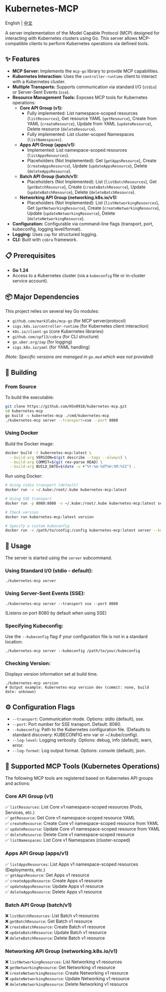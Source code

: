 # Kubernetes-MCP

English | [中文](README_ZH.md)

A server implementation of the Model Capable Protocol (MCP) designed for interacting with Kubernetes clusters using Go. This server allows MCP-compatible clients to perform Kubernetes operations via defined tools.

## ✨ Features

* **MCP Server:** Implements the `mcp-go` library to provide MCP capabilities.
* **Kubernetes Interaction:** Uses the `controller-runtime` client to interact with a Kubernetes cluster.
* **Multiple Transports:** Supports communication via standard I/O (`stdio`) or Server-Sent Events (`sse`).
* **Resource Management Tools:** Exposes MCP tools for Kubernetes operations:
    * **Core API Group (v1):**
        * Fully implemented: List namespace-scoped resources (`listResources`), Get resource YAML (`getResource`), Create from YAML (`createResource`), Update from YAML (`updateResource`), Delete resource (`deleteResource`).
        * Fully implemented: List cluster-scoped Namespaces (`listNamespaces`).
    * **Apps API Group (apps/v1):**
        * Implemented: List namespace-scoped resources (`listAppsResources`).
        * Placeholders (Not Implemented): Get (`getAppsResource`), Create (`createAppsResource`), Update (`updateAppsResource`), Delete (`deleteAppsResource`).
    * **Batch API Group (batch/v1):**
        * Placeholders (Not Implemented): List (`listBatchResources`), Get (`getBatchResource`), Create (`createBatchResource`), Update (`updateBatchResource`), Delete (`deleteBatchResource`).
    * **Networking API Group (networking.k8s.io/v1):**
        * Placeholders (Not Implemented): List (`listNetworkingResources`), Get (`getNetworkingResource`), Create (`createNetworkingResource`), Update (`updateNetworkingResource`), Delete (`deleteNetworkingResource`).
* **Configuration:** Configurable via command-line flags (transport, port, kubeconfig, logging level/format).
* **Logging:** Uses `zap` for structured logging.
* **CLI:** Built with `cobra` framework.

## 📋 Prerequisites

* **Go 1.24**
* Access to a Kubernetes cluster (via a `kubeconfig` file or in-cluster service account).

## 📦 Major Dependencies

This project relies on several key Go modules:

* `github.com/mark3labs/mcp-go` (for MCP server/protocol)
* `sigs.k8s.io/controller-runtime` (for Kubernetes client interaction)
* `k8s.io/client-go` (core Kubernetes libraries)
* `github.com/spf13/cobra` (for CLI structure)
* `go.uber.org/zap` (for logging)
* `sigs.k8s.io/yaml` (for YAML handling)

*(Note: Specific versions are managed in `go.mod` which was not provided)*

## 🔨 Building

### From Source

To build the executable:

```bash
git clone https://github.com/HSn0918/kubernetes-mcp.git
cd kubernetes-mcp
go build -o kubernetes-mcp ./cmd/kubernetes-mcp
./kubernetes-mcp server --transport=sse --port 8080
```

### Using Docker

Build the Docker image:

```bash
docker build -t kubernetes-mcp:latest \
  --build-arg VERSION=$(git describe --tags --always) \
  --build-arg COMMIT=$(git rev-parse HEAD) \
  --build-arg BUILD_DATE=$(date -u +"%Y-%m-%dT%H:%M:%SZ") .
```

Run using Docker:

```bash
# Using stdio transport (default)
docker run -v ~/.kube:/root/.kube kubernetes-mcp:latest

# Using SSE transport
docker run -p 8080:8080 -v ~/.kube:/root/.kube kubernetes-mcp:latest server --transport=sse

# Check version
docker run kubernetes-mcp:latest version

# Specify a custom kubeconfig
docker run -v /path/to/config:/config kubernetes-mcp:latest server --kubeconfig=/config
```

## 🚀 Usage

The server is started using the `server` subcommand.

### Using Standard I/O (stdio - default):
```shell
./kubernetes-mcp server
```

### Using Server-Sent Events (SSE):
```shell
./kubernetes-mcp server --transport sse --port 8080
```
(Listens on port 8080 by default when using SSE)

### Specifying Kubeconfig:

Use the `--kubeconfig` flag if your configuration file is not in a standard location:
```shell
./kubernetes-mcp server --kubeconfig /path/to/your/kubeconfig
```

### Checking Version:

Displays version information set at build time.
```shell
./kubernetes-mcp version
# Output example: Kubernetes-mcp version dev (commit: none, build date: unknown)
```

## ⚙️ Configuration Flags
- `--transport`: Communication mode. Options: stdio (default), sse.
- `--port`: Port number for SSE transport. Default: 8080.
- `--kubeconfig`: Path to the Kubernetes configuration file. (Defaults to standard discovery: KUBECONFIG env var or ~/.kube/config).
- `--log-level`: Logging verbosity. Options: debug, info (default), warn, error.
- `--log-format`: Log output format. Options: console (default), json.

## 🧩 Supported MCP Tools (Kubernetes Operations)

The following MCP tools are registered based on Kubernetes API groups and actions:

### Core API Group (v1)
✅ `listResources`: List Core v1 namespace-scoped resources (Pods, Services, etc.)  
✅ `getResource`: Get Core v1 namespace-scoped resource YAML  
✅ `createResource`: Create Core v1 namespace-scoped resource from YAML  
✅ `updateResource`: Update Core v1 namespace-scoped resource from YAML  
✅ `deleteResource`: Delete Core v1 namespace-scoped resource  
✅ `listNamespaces`: List Core v1 Namespaces (cluster-scoped)

### Apps API Group (apps/v1)
✅ `listAppsResources`: List Apps v1 namespace-scoped resources (Deployments, etc.)  
✅ `getAppsResource`: Get Apps v1 resource  
✅ `createAppsResource`: Create Apps v1 resource  
✅ `updateAppsResource`: Update Apps v1 resource  
✅ `deleteAppsResource`: Delete Apps v1 resource

### Batch API Group (batch/v1)
❌ `listBatchResources`: List Batch v1 resources  
❌ `getBatchResource`: Get Batch v1 resource  
❌ `createBatchResource`: Create Batch v1 resource  
❌ `updateBatchResource`: Update Batch v1 resource  
❌ `deleteBatchResource`: Delete Batch v1 resource

### Networking API Group (networking.k8s.io/v1)
❌ `listNetworkingResources`: List Networking v1 resources  
❌ `getNetworkingResource`: Get Networking v1 resource  
❌ `createNetworkingResource`: Create Networking v1 resource  
❌ `updateNetworkingResource`: Update Networking v1 resource  
❌ `deleteNetworkingResource`: Delete Networking v1 resource

